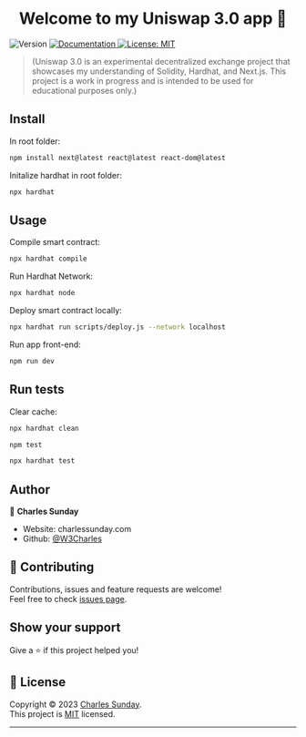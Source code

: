 <h1 align="center">Welcome to my Uniswap 3.0 app 👋</h1>
<p>
  <img alt="Version" src="https://img.shields.io/badge/version-0.1.0-blue.svg?cacheSeconds=2592000" />
  <a href="https://github.com/W3Charles/uniswap_3.0/blob/main/README.md" target="_blank">
    <img alt="Documentation" src="https://img.shields.io/badge/documentation-yes-brightgreen.svg" />
  </a>
  <a href="https://github.com/kefranabg/readme-md-generator/blob/master/LICENSE" target="_blank">
    <img alt="License: MIT" src="https://img.shields.io/badge/License-MIT-yellow.svg" />
  </a>
</p>

> (Uniswap 3.0 is an experimental decentralized exchange project that showcases my understanding of Solidity, Hardhat, and Next.js. This project is a work in progress and is intended to be used for educational purposes only.)

## Install

In root folder:
```sh
npm install next@latest react@latest react-dom@latest
```

Initalize hardhat in root folder:
```sh
npx hardhat
```

## Usage

Compile smart contract:
```sh
npx hardhat compile

```

Run Hardhat Network:
```sh
npx hardhat node
```

Deploy smart contract locally:
```sh
npx hardhat run scripts/deploy.js --network localhost
```
Run app front-end:
```sh
npm run dev
```

## Run tests

Clear cache:
```sh
npx hardhat clean
```

```sh
npm test
```

```sh
npx hardhat test
```

## Author

👤 **Charles Sunday**

* Website: charlessunday.com
* Github: [@W3Charles](https://github.com/W3Charles)

## 🤝 Contributing

Contributions, issues and feature requests are welcome!<br />Feel free to check [issues page](https://github.com/W3Charles/uniswap_3.0/issues). 

## Show your support

Give a ⭐️ if this project helped you!

## 📝 License

Copyright © 2023 [Charles Sunday](https://github.com/W3Charles).<br />
This project is [MIT](https://www.mit.edu/~amini/LICENSE.md) licensed.

***